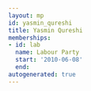 ```yaml
---
layout: mp
id: yasmin_qureshi
title: Yasmin Qureshi
memberships:
- id: lab
  name: Labour Party
  start: '2010-06-08'
  end: 
autogenerated: true
---
```

